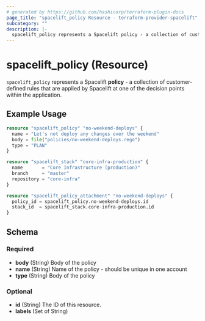 ```yaml
---
# generated by https://github.com/hashicorp/terraform-plugin-docs
page_title: "spacelift_policy Resource - terraform-provider-spacelift"
subcategory: ""
description: |-
  spacelift_policy represents a Spacelift policy - a collection of customer-defined rules that are applied by Spacelift at one of the decision points within the application.
---
```


# spacelift_policy (Resource)

`spacelift_policy` represents a Spacelift **policy** - a collection of customer-defined rules that are applied by Spacelift at one of the decision points within the application.

## Example Usage

```terraform
resource "spacelift_policy" "no-weekend-deploys" {
  name = "Let's not deploy any changes over the weekend"
  body = file("policies/no-weekend-deploys.rego")
  type = "PLAN"
}

resource "spacelift_stack" "core-infra-production" {
  name       = "Core Infrastructure (production)"
  branch     = "master"
  repository = "core-infra"
}

resource "spacelift_policy_attachment" "no-weekend-deploys" {
  policy_id = spacelift_policy.no-weekend-deploys.id
  stack_id  = spacelift_stack.core-infra-production.id
}
```

<!-- schema generated by tfplugindocs -->
## Schema

### Required

- **body** (String) Body of the policy
- **name** (String) Name of the policy - should be unique in one account
- **type** (String) Body of the policy

### Optional

- **id** (String) The ID of this resource.
- **labels** (Set of String)


